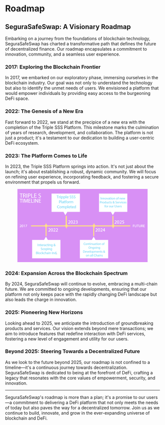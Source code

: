 # Roadmap

## SeguraSafeSwap: A Visionary Roadmap

Embarking on a journey from the foundations of blockchain technology, SeguraSafeSwap has charted a transformative path that defines the future of decentralized finance. Our roadmap encapsulates a commitment to innovation, community, and a seamless user experience.

### 2017: Exploring the Blockchain Frontier

In 2017, we embarked on our exploratory phase, immersing ourselves in the blockchain industry. Our goal was not only to understand the technology but also to identify the unmet needs of users. We envisioned a platform that would empower individuals by providing easy access to the burgeoning DeFi space.

### 2022: The Genesis of a New Era

Fast forward to 2022, we stand at the precipice of a new era with the completion of the Triple SSS Platform. This milestone marks the culmination of years of research, development, and collaboration. The platform is not just a product; it's a testament to our dedication to building a user-centric DeFi ecosystem.

### 2023: The Platform Comes to Life

In 2023, the Triple SSS Platform springs into action. It's not just about the launch; it's about establishing a robust, dynamic community. We will focus on refining user experience, incorporating feedback, and fostering a secure environment that propels us forward.

<figure><img src="../../.gitbook/assets/image (3).png" alt=""><figcaption></figcaption></figure>

### 2024: Expansion Across the Blockchain Spectrum

By 2024, SeguraSafeSwap will continue to evolve, embracing a multi-chain future. We are committed to ongoing developments, ensuring that our platform not only keeps pace with the rapidly changing DeFi landscape but also leads the charge in innovation.

### 2025: Pioneering New Horizons

Looking ahead to 2025, we anticipate the introduction of groundbreaking products and services. Our vision extends beyond mere transactions; we aim to introduce features that redefine interaction with DeFi services, fostering a new level of engagement and utility for our users.

### Beyond 2025: Steering Towards a Decentralized Future

As we look to the future beyond 2025, our roadmap is not confined to a timeline—it's a continuous journey towards decentralization. SeguraSafeSwap is dedicated to being at the forefront of DeFi, crafting a legacy that resonates with the core values of empowerment, security, and innovation.

***

SeguraSafeSwap's roadmap is more than a plan; it's a promise to our users—a commitment to delivering a DeFi platform that not only meets the needs of today but also paves the way for a decentralized tomorrow. Join us as we continue to build, innovate, and grow in the ever-expanding universe of blockchain and DeFi.
